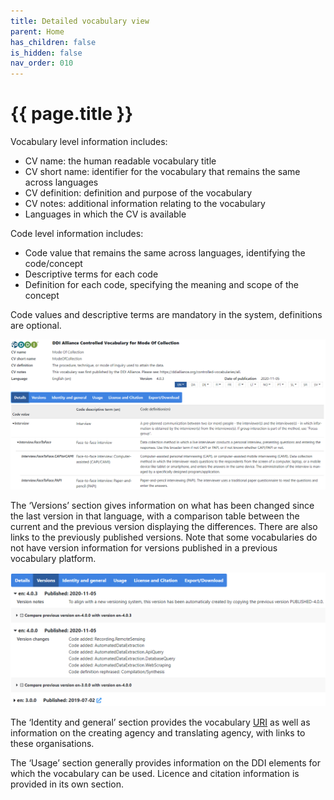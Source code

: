 ```yaml
---
title: Detailed vocabulary view
parent: Home
has_children: false
is_hidden: false
nav_order: 010
---
```


# {{ page.title }}

Vocabulary level information includes:

- CV name: the human readable vocabulary title
- CV short name: identifier for the vocabulary that remains the same across languages
- CV definition: definition and purpose of the vocabulary
- CV notes: additional information relating to the vocabulary
- Languages in which the CV is available

Code level information includes:

- Code value that remains the same across languages, identifying the code/concept
- Descriptive terms for each code
- Definition for each code, specifying the meaning and scope of the concept

Code values and descriptive terms are mandatory in the system, definitions are optional.

![Image 1](images/image1.png "Image 1")

The ‘Versions’ section gives information on what has been changed since the last version in that language,
with a comparison table between the current and the previous version displaying the differences.
There are also links to the previously published versions.
Note that some vocabularies do not have version information for versions published in a previous vocabulary platform.

![Image 2](images/image2.png "Image 2")

The ‘Identity and general’ section provides the vocabulary [URI](https://en.wikipedia.org/wiki/Uniform_Resource_Identifier)
as well as information on the creating agency and translating agency, with links to these organisations.

The ‘Usage’ section generally provides information on the DDI elements for which the vocabulary can be used.
Licence and citation information is provided in its own section.
